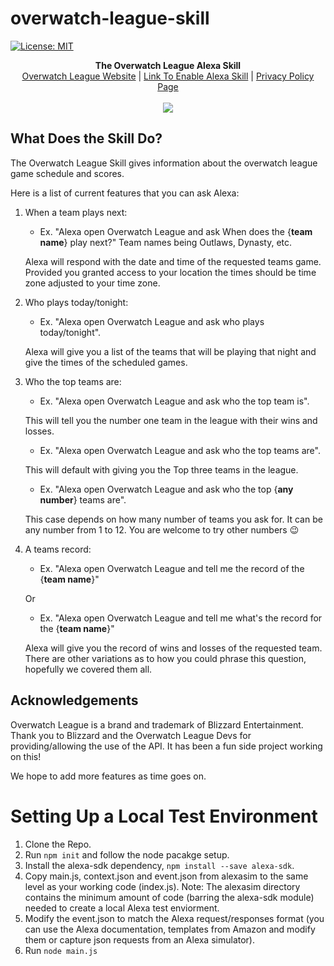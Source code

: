 # overwatch-league-skill
[![License: MIT](https://img.shields.io/badge/License-MIT-yellow.svg)](https://raw.githubusercontent.com/jpburnett/overwatch-league-skill/master/LICENSE)
<p align="center">
  <b>The Overwatch League Alexa Skill</b><br>
  <a href="https://www.overwatchleague.com">Overwatch League Website</a> |
  <a href="https://www.amazon.com/Parker-Burnett-Overwatch-League/dp/B079T6GPXD/ref=sr_1_2?s=digital-skills&ie=UTF8&qid=1519791836&sr=1-2&keywords=Overwatch+League">Link To Enable Alexa Skill</a> | 
  <a href="http://alexa.parkerburnett.com">Privacy Policy Page</a>
  <br><br>
  <img src="https://bnetcmsus-a.akamaihd.net/cms/blog_thumbnail/xf/XFBEYMDR8ITH1512405756014.jpg">
</p>

## What Does the Skill Do?
The Overwatch League Skill gives information about the overwatch league game schedule and scores. 

Here is a list of current features that you can ask Alexa:

1. When a team plays next:
   - Ex. "Alexa open Overwatch League and ask When does the {**team name**} play next?" Team names being Outlaws, Dynasty, etc.
   
   Alexa will respond with the date and time of the requested teams game. Provided you granted access to your location the times should be time zone adjusted to your time zone.
   
2. Who plays today/tonight:
   - Ex. "Alexa open Overwatch League and ask who plays today/tonight". 
  
    Alexa will give you a list of the teams that will be playing that night and give the times of the scheduled games.
    
3. Who the top teams are:
   - Ex. "Alexa open Overwatch League and ask who the top team is". 
   
   This will tell you the number one team in the league with their wins and losses.
   - Ex. "Alexa open Overwatch League and ask who the top teams are". 
   
   This will default with giving you the Top three teams in the league.
   - Ex. "Alexa open Overwatch League and ask who the top {**any number**} teams are". 
   
   This case depends on how many number of teams you ask for. It can be any number from 1 to 12. You are welcome to try other numbers :wink:
   
4. A teams record:
   - Ex. "Alexa open Overwatch League and tell me the record of the {**team name**}"
   
   Or
   - Ex. "Alexa open Overwatch League and tell me what's the record for the {**team name**}"
   
   Alexa will give you the record of wins and losses of the requested team. There are other variations as to how you could phrase this question, hopefully we covered them all. 


## Acknowledgements
Overwatch League is a brand and trademark of Blizzard Entertainment. Thank you to Blizzard and the Overwatch League Devs for providing/allowing the use of the API. It has been a fun side project working on this! 

We hope to add more features as time goes on.

# Setting Up a Local Test Environment
1. Clone the Repo.
2. Run ```npm init``` and follow the node pacakge setup.
3. Install the alexa-sdk dependency, ```npm install --save alexa-sdk```.
4. Copy main.js, context.json and event.json from alexasim to the same level as your working code (index.js).
   Note: The alexasim directory contains the minimum amount of code (barring the alexa-sdk module) needed to
   create a local Alexa test enviorment.
5. Modify the event.json to match the Alexa request/responses format (you can use the Alexa
   documentation, templates from Amazon and modify them or capture json requests from an Alexa
   simulator).
6. Run ```node main.js```
